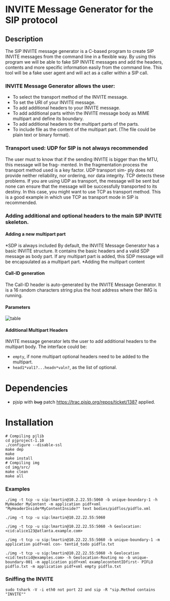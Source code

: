 INVITE Message Generator for the SIP protocol
=============================================

Description
-----------
The SIP INVITE message generator is a C-based program to create SIP INVITE messages from the command line in a flexible way. By using this program we will be able to fake SIP INVITE messages and add the headers, contents and more specific information easily from the command line. This tool will be a fake user agent and will act as a caller within a SIP call.

### INVITE Message Generator allows the user:
+ To select the transport method of the INVITE message.
+ To set the URI of your INVITE message.
+ To add additional headers to your INVITE message.
+ To add additional parts within the INVITE message body as MIME multipart and define its boundary.
+ To add additional headers to the multipart parts of the parts.
+ To include file as the content of the multipart part. (The file could be plain text or binary format).

### Transport used: UDP for SIP is not always recommended
The user must to know that if the sending INVITE is bigger than the MTU, this message will be frag- mented. In the fragmentation process the transport method used is a key factor. UDP transport sim- ply does not provide neither reliability, nor ordering, nor data integrity. TCP detects these problems. If you are using UDP as transport, the message will be sent but none can ensure that the message will be successfully transported to its destiny. In this case, you might want to use TCP as transport method. This is a good example in which use TCP as transport mode in SIP is recommended.

### Adding additional and optional headers to the main SIP INVITE skeleton.

#### Adding a new multipart part
*SDP is always included By default, the INVITE Message Generator has a basic INVITE structure. It contains the basic headers and a valid SDP message as body part. If any multipart part is added, this SDP message will be encapsulated as a multipart part. 
*Adding the multipart content

#### Call-ID generation
The Call-ID header is auto-generated by the INVITE Message Generator. It is a 16 random characters string plus the host address where ther IMG is running.

#### Parameters
![table](https://raw.github.com/luismartingil/img/master/doc/params.png)

#### Additional Multipart Headers
INVITE message generator lets the user to add additional headers to the multipart body. 
The interface could be: 
+ `empty`, if none multipart optional headers need to be added to the multipart.
+ `head1*val1?...headn*valn?`, as the list of optional.

# Dependencies
+ pjsip with ~~bug~~ patch https://trac.pjsip.org/repos/ticket/1387 applied.

# Installation
    # Compiling pjlib
    cd pjproject-1.10
    ./configure --disable-ssl
    make dep
    make
    make install
    # Compiling img
    cd img/src/
    make clean
    make all

### Examples

    ./img -t tcp -u sip:lmartin@10.2.22.55:5060 -b unique-boundary-1 -h MyHeader MyContent -m application pidf+xml "MyHeaderInside*MyContentInside?" text bodies/pidflos/pidflo.xml

    ./img -t tcp -u sip:lmartin@10.22.22.55:5060

    ./img -t tcp -u sip:lmartin@10.22.22.55:5060 -h Geolocation: <cid:alice123@atlanta.example.com>

    ./img -t tcp -u sip:lmartin@10.22.22.55:5060 -b unique-boundary-1 -m application pidf+xml con- tentid_todo pidflo.txt

    ./img -t tcp -u sip:lmartin@10.22.22.55:5060 -h Geolocation <cid:testcid@examples.com> -h Geolocation-Routing no -b unique-boundary-001 -m application pidf+xml examplecontentIDfirst- PIFLO pidflo.txt -m application pidf+xml empty pidflo.txt

### Sniffing the INVITE
    sudo tshark -V -i eth0 not port 22 and sip -R "sip.Method contains "INVITE""
